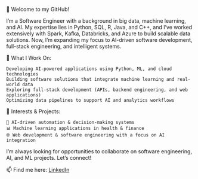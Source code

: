 👋 Welcome to my GitHub!

I’m a Software Engineer with a background in big data, machine learning, and AI. My expertise lies in Python, SQL, R, Java, and C++, and I’ve worked extensively with Spark, Kafka, Databricks, and Azure to build scalable data solutions. Now, I’m expanding my focus to AI-driven software development, full-stack engineering, and intelligent systems.

🔹 What I Work On:

    Developing AI-powered applications using Python, ML, and cloud technologies
    Building software solutions that integrate machine learning and real-world data
    Exploring full-stack development (APIs, backend engineering, and web applications)
    Optimizing data pipelines to support AI and analytics workflows

🔹 Interests & Projects:

    🚀 AI-driven automation & decision-making systems
    📊 Machine learning applications in health & finance
    🌐 Web development & software engineering with a focus on AI integration

I’m always looking for opportunities to collaborate on software engineering, AI, and ML projects. Let’s connect!

📫 Find me here: [LinkedIn](https://www.linkedin.com/in/bridgetbangert)
